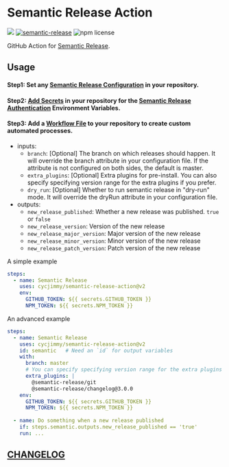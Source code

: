 # Semantic Release Action
![][workflows-badge-image]
[![semantic-release][semantic-image]][semantic-url]
![npm license][license-image]

[workflows-badge-image]: https://github.com/cycjimmy/semantic-release-action/workflows/Test%20Release/badge.svg
[semantic-url]: https://github.com/semantic-release/semantic-release
[semantic-image]: https://img.shields.io/badge/%20%20%F0%9F%93%A6%F0%9F%9A%80-semantic--release-e10079.svg
[license-image]: https://img.shields.io/npm/l/@cycjimmy/semantic-release-action.svg?style=flat-square

GitHub Action for [Semantic Release](https://github.com/semantic-release/semantic-release). 

## Usage
#### Step1: Set any [Semantic Release Configuration](https://github.com/semantic-release/semantic-release/blob/master/docs/usage/configuration.md#configuration) in your repository.

#### Step2: [Add Secrets](https://help.github.com/en/articles/virtual-environments-for-github-actions#creating-and-using-secrets-encrypted-variables) in your repository for the [Semantic Release Authentication](https://github.com/semantic-release/semantic-release/blob/master/docs/usage/ci-configuration.md#authentication) Environment Variables.

#### Step3: Add a [Workflow File](https://help.github.com/en/articles/workflow-syntax-for-github-actions) to your repository to create custom automated processes.
* inputs:
  * `branch`: [Optional] The branch on which releases should happen. It will override the branch attribute in your configuration file. If the attribute is not configured on both sides, the default is master.
  * `extra_plugins`: [Optional] Extra plugins for pre-install. You can also specify specifying version range for the extra plugins if you prefer.
  * `dry_run`: [Optional] Whether to run semantic release in "dry-run" mode. It will override the dryRun attribute in your configuration file.
* outputs:
  * `new_release_published`: Whether a new release was published. `true` or `false`
  * `new_release_version`: Version of the new release
  * `new_release_major_version`: Major version of the new release
  * `new_release_minor_version`: Minor version of the new release
  * `new_release_patch_version`: Patch version of the new release

A simple example
```yaml
steps:
  - name: Semantic Release
    uses: cycjimmy/semantic-release-action@v2
    env:
      GITHUB_TOKEN: ${{ secrets.GITHUB_TOKEN }}
      NPM_TOKEN: ${{ secrets.NPM_TOKEN }}
```

An advanced example
```yaml
steps:
  - name: Semantic Release
    uses: cycjimmy/semantic-release-action@v2
    id: semantic   # Need an `id` for output variables
    with:
      branch: master
      # You can specify specifying version range for the extra plugins if you prefer.
      extra_plugins: |
        @semantic-release/git
        @semantic-release/changelog@3.0.0
    env:
      GITHUB_TOKEN: ${{ secrets.GITHUB_TOKEN }}
      NPM_TOKEN: ${{ secrets.NPM_TOKEN }}
      
  - name: Do something when a new release published
    if: steps.semantic.outputs.new_release_published == 'true'
    run: ...
```

## [CHANGELOG](./docs/CHANGELOG.md)

